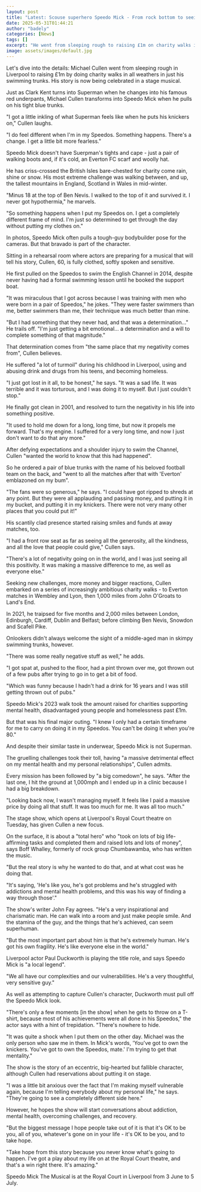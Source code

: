 ```yaml
---
layout: post
title: "Latest: Scouse superhero Speedo Mick - From rock bottom to seeing life story on stage"
date: 2025-05-31T01:44:21
author: "badely"
categories: [News]
tags: []
excerpt: "He went from sleeping rough to raising £1m on charity walks in all weathers in just his swimming trunks."
image: assets/images/default.jpg
---
```


Let's dive into the details: Michael Cullen went from sleeping rough in Liverpool to raising £1m by doing charity walks in all weathers in just his swimming trunks. His story is now being celebrated in a stage musical.

Just as Clark Kent turns into Superman when he changes into his famous red underpants, Michael Cullen transforms into Speedo Mick when he pulls on his tight blue trunks.

"I got a little inkling of what Superman feels like when he puts his knickers on," Cullen laughs.

"I do feel different when I'm in my Speedos. Something happens. There's a change. I get a little bit more fearless."

Speedo Mick doesn't have Suerpman's tights and cape - just a pair of walking boots and, if it's cold, an Everton FC scarf and woolly hat.

He has criss-crossed the British Isles bare-chested for charity come rain, shine or snow. His most extreme challenge was walking between, and up, the tallest mountains in England, Scotland in Wales in mid-winter.

"Minus 18 at the top of Ben Nevis. I walked to the top of it and survived it. I never got hypothermia," he marvels. 

"So something happens when I put my Speedos on. I get a completely different frame of mind. I'm just so determined to get through the day without putting my clothes on."

In photos, Speedo Mick often pulls a tough-guy bodybuilder pose for the cameras. But that bravado is part of the character.

Sitting in a rehearsal room where actors are preparing for a musical that will tell his story, Cullen, 60, is fully clothed, softly spoken and sensitive.

He first pulled on the Speedos to swim the English Channel in 2014, despite never having had a formal swimming lesson until he booked the support boat.

"It was miraculous that I got across because I was training with men who were born in a pair of Speedos," he jokes. "They were faster swimmers than me, better swimmers than me, their technique was much better than mine.

"But I had something that they never had, and that was a determination..." He trails off. "I'm just getting a bit emotional... a determination and a will to complete something of that magnitude."

That determination comes from "the same place that my negativity comes from", Cullen believes.

He suffered "a lot of turmoil" during his childhood in Liverpool, using and abusing drink and drugs from his teens, and becoming homeless.

"I just got lost in it all, to be honest," he says. "It was a sad life. It was terrible and it was torturous, and I was doing it to myself. But I just couldn't stop."

He finally got clean in 2001, and resolved to turn the negativity in his life into something positive.

"It used to hold me down for a long, long time, but now it propels me forward. That's my engine. I suffered for a very long time, and now I just don't want to do that any more."

After defying expectations and a shoulder injury to swim the Channel, Cullen "wanted the world to know that this had happened".

So he ordered a pair of blue trunks with the name of his beloved football team on the back, and "went to all the matches after that with 'Everton' emblazoned on my bum".

"The fans were so generous," he says. "I could have got ripped to shreds at any point. But they were all applauding and passing money, and putting it in my bucket, and putting it in my knickers. There were not very many other places that you could put it!"

His scantily clad presence started raising smiles and funds at away matches, too.

"I had a front row seat as far as seeing all the generosity, all the kindness, and all the love that people could give," Cullen says.

"There's a lot of negativity going on in the world, and I was just seeing all this positivity. It was making a massive difference to me, as well as everyone else."

Seeking new challenges, more money and bigger reactions, Cullen embarked on a series of increasingly ambitious charity walks - to Everton matches in Wembley and Lyon, then 1,000 miles from John O'Groats to Land's End.

In 2021, he traipsed for five months and 2,000 miles between London, Edinburgh, Cardiff, Dublin and Belfast; before climbing Ben Nevis, Snowdon and Scafell Pike.

Onlookers didn't always welcome the sight of a middle-aged man in skimpy swimming trunks, however.

"There was some really negative stuff as well," he adds.

"I got spat at, pushed to the floor, had a pint thrown over me, got thrown out of a few pubs after trying to go in to get a bit of food.

"Which was funny because I hadn't had a drink for 16 years and I was still getting thrown out of pubs."

Speedo Mick's 2023 walk took the amount raised for charities supporting mental health, disadvantaged young people and homelessness past £1m.

But that was his final major outing. "I knew I only had a certain timeframe for me to carry on doing it in my Speedos. You can't be doing it when you're 80."

And despite their similar taste in underwear, Speedo Mick is not Superman.

The gruelling challenges took their toll, having "a massive detrimental effect on my mental health and my personal relationships", Cullen admits.

Every mission has been followed by "a big comedown", he says. "After the last one, I hit the ground at 1,000mph and I ended up in a clinic because I had a big breakdown.

"Looking back now, I wasn't managing myself. It feels like I paid a massive price by doing all that stuff. It was too much for me. It was all too much."

The stage show, which opens at Liverpool's Royal Court theatre on Tuesday, has given Cullen a new focus.

On the surface, it is about a "total hero" who "took on lots of big life-affirming tasks and completed them and raised lots and lots of money", says Boff Whalley, formerly of rock group Chumbawamba, who has written the music.

"But the real story is why he wanted to do that, and at what cost was he doing that.

"It's saying, 'He's like you, he's got problems and he's struggled with addictions and mental health problems, and this was his way of finding a way through those'."

The show's writer John Fay agrees. "He's a very inspirational and charismatic man. He can walk into a room and just make people smile. And the stamina of the guy, and the things that he's achieved, can seem superhuman.

"But the most important part about him is that he's extremely human. He's got his own fragility. He's like everyone else in the world."

Liverpool actor Paul Duckworth is playing the title role, and says Speedo Mick is "a local legend".

"We all have our complexities and our vulnerabilities. He's a very thoughtful, very sensitive guy."

As well as attempting to capture Cullen's character, Duckworth must pull off the Speedo Mick look.

"There's only a few moments [in the show] when he gets to throw on a T-shirt, because most of his achievements were all done in his Speedos," the actor says with a hint of trepidation. "There's nowhere to hide.

"It was quite a shock when I put them on the other day. Michael was the only person who saw me in them. In Mick's words, 'You've got to own the knickers. You've got to own the Speedos, mate.' I'm trying to get that mentality."

The show is the story of an eccentric, big-hearted but fallible character, although Cullen had reservations about putting it on stage.

"I was a little bit anxious over the fact that I'm making myself vulnerable again, because I'm telling everybody about my personal life," he says. "They're going to see a completely different side here."

However, he hopes the show will start conversations about addiction, mental health, overcoming challenges, and recovery.

"But the biggest message I hope people take out of it is that it's OK to be you, all of you, whatever's gone on in your life - it's OK to be you, and to take hope.

"Take hope from this story because you never know what's going to happen. I've got a play about my life on at the Royal Court theatre, and that's a win right there. It's amazing."

Speedo Mick The Musical is at the Royal Court in Liverpool from 3 June to 5 July.

